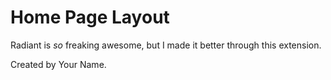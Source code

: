 # Home Page Layout

Radiant is _so_ freaking awesome, but I made it better through this extension.

Created by Your Name. 